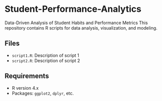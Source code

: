 # Student-Performance-Analytics
 Data-Driven Analysis of Student Habits and Performance Metrics
This repository contains R scripts for data analysis, visualization, and modeling.

## Files
- `script1.R`: Description of script 1
- `script2.R`: Description of script 2

## Requirements
- R version 4.x
- Packages: `ggplot2`, `dplyr`, etc.
